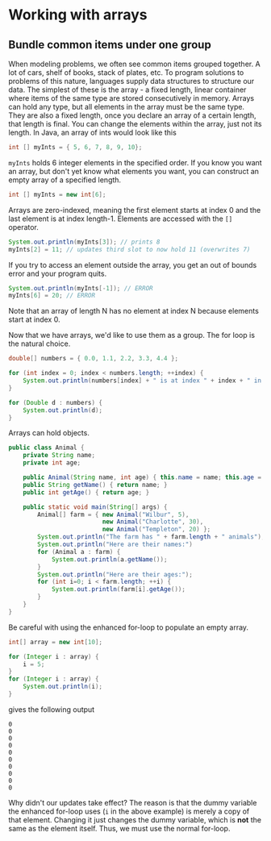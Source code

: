 # Working with arrays
## Bundle common items under one group

When modeling problems, we often see common items grouped together. A
lot of cars, shelf of books, stack of plates, etc. To program
solutions to problems of this nature, languages supply data structures
to structure our data. The simplest of these is the array - a fixed
length, linear container where items of the same type are stored
consecutively in memory. Arrays can hold any type, but all elements in
the array must be the same type. They are also a fixed length, once
you declare an array of a certain length, that length is final. You
can change the elements within the array, just not its length. In
Java, an array of ints would look like this

```java
int [] myInts = { 5, 6, 7, 8, 9, 10};
```

`myInts` holds 6 integer elements in the specified order. If you know
you want an array, but don't yet know what elements you want, you can
construct an empty array of a specified length.

```java
int [] myInts = new int[6];
```

Arrays are zero-indexed, meaning the first element starts at index 0
and the last element is at index length-1. Elements are accessed with
the `[]` operator.

```java
System.out.println(myInts[3]); // prints 8
myInts[2] = 11; // updates third slot to now hold 11 (overwrites 7)
```

If you try to access an element outside the array, you get an out of
bounds error and your program quits.

```java
System.out.println(myInts[-1]); // ERROR
myInts[6] = 20; // ERROR
```

Note that an array of length N has no element at index N because
elements start at index 0.

Now that we have arrays, we'd like to use them as a group. The for
loop is the natural choice.

```java
double[] numbers = { 0.0, 1.1, 2.2, 3.3, 4.4 };

for (int index = 0; index < numbers.length; ++index) {
    System.out.println(numbers[index] + " is at index " + index + " in numbers array");
}

for (Double d : numbers) {
    System.out.println(d);
}
```


Arrays can hold objects.

```java
public class Animal {
    private String name;
    private int age;

    public Animal(String name, int age) { this.name = name; this.age = age; }
    public String getName() { return name; }
    public int getAge() { return age; }

    public static void main(String[] args) {
        Animal[] farm = { new Animal("Wilbur", 5),
                          new Animal("Charlotte", 30),
                          new Animal("Templeton", 20) };
        System.out.println("The farm has " + farm.length + " animals");
        System.out.println("Here are their names:")
        for (Animal a : farm) {
            System.out.println(a.getName());
        }
        System.out.println("Here are their ages:");
        for (int i=0; i < farm.length; ++i) {
            System.out.println(farm[i].getAge());
        }
    }
}
```

Be careful with using the enhanced for-loop to populate an empty array.

```java
int[] array = new int[10];

for (Integer i : array) {
    i = 5;
}
for (Integer i : array) {
    System.out.println(i);
}
```

gives the following output

```
0
0
0
0
0
0
0
0
0
0
```

Why didn't our updates take effect? The reason is that the dummy
variable the enhanced for-loop uses (`i` in the above example) is
merely a copy of that element. Changing it just changes the dummy
variable, which is **not** the same as the element itself. Thus, we
must use the normal for-loop.
